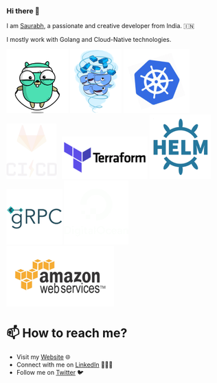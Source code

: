 ### Hi there 👋

<!--
**itsksaurabh/itsksaurabh** is a ✨ _special_ ✨ repository because its `README.md` (this file) appears on your GitHub profile.
-->

I am [Saurabh](https://www.kumar-saurabh.com/), a passionate and creative developer from India. 🇮🇳

I mostly work with Golang and Cloud-Native technologies. 


<p float="left">
  <img src="/assets/golang.gif"  height="150" />
  <img src="/assets/docker.gif"  height="150" /> 
  <img src="/assets/k8s.gif"  height="150" />
  <img src="/assets/cicd.gif"  height="130" />&nbsp;&nbsp;
  <img src="/assets/terraform.gif" width="200" />
  <img src="/assets/helm.gif"  height="150" />
  <img src="/assets/grpc.gif"  width="130" />
  <img src="/assets/do.gif"  width="150" />
  <img src="/assets/aws.gif"  width="250" />
</p>


# 📫 How to reach me?

 - Visit my [Website](www.kumar-saurabh.com) 🌐
 - Connect with me on [LinkedIn](https://www.linkedin.com/in/itsksaurabh/) 👨🏻‍💻
 - Follow me on [Twitter](https://twitter.com/itsksaurabh) 🐦
